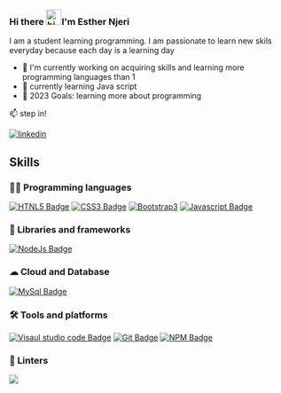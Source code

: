 <!--
**makaraa006/makaraa006** is a ✨ _special_ ✨ repository because its `README.md` (this file) appears on your GitHub profile.
-->

### Hi there <img src="https://user-images.githubusercontent.com/1303154/88677602-1635ba80-d120-11ea-84d8-d263ba5fc3c0.gif" width="28px" height="28px" alt="hi" />I'm Esther Njeri

I am a student learning programming. I am passionate to learn new skils everyday because each day is a learning day 

- 🔭 I'm currently working on acquiring skills and learning more programming languages than 1 
- 🌱 currently learning Java script 
- 🥅 2023 Goals: learning more about programming 

:mailbox: step in!


[![linkedin](./img/linkedin-dark.svg)](https://www.linkedin.com/in/esther-ndicu-4b8836243-dark-mode-only)
&nbsp;&nbsp;

  

## Skills

### 👨‍💻 Programming languages

[![HTNL5 Badge](https://img.shields.io/badge/HTML5-E34F26?style=for-the-badge&logo=html5&logoColor=white)](#) [![CSS3 Badge](https://img.shields.io/badge/CSS3-1572B6?style=for-the-badge&logo=css3&logoColor=white)](#) [![Bootstrap3](https://img.shields.io/badge/Bootstrap-563D7C?style=for-the-badge&logo=bootstrap&logoColor=white)](#) [![Javascript Badge](https://img.shields.io/badge/JavaScript-323330?style=for-the-badge&logo=javascript&logoColor=F7DF1E)](#)

### 🚀 Libraries and frameworks

 [![NodeJs Badge](https://img.shields.io/badge/Node.js-339933?style=for-the-badge&logo=nodedotjs&logoColor=white)](#)

 
 ### ☁ Cloud and Database

[![MySql Badge](https://img.shields.io/badge/MySQL-005C84?style=for-the-badge&logo=mysql&logoColor=white)](#)  

### 🛠 Tools and platforms

[![Visaul studio code Badge](https://img.shields.io/badge/Visual_Studio_Code-0078D4?style=for-the-badge&logo=visual%20studio%20code&logoColor=white)](#) [![Git Badge](https://img.shields.io/badge/GIT-E44C30?style=for-the-badge&logo=git&logoColor=white)](#) [![NPM Badge](	https://img.shields.io/badge/npm-CB3837?style=for-the-badge&logo=npm&logoColor=white)](#)

### 🧐 Linters
[![](https://img.shields.io/badge/eslint-3A33D1?style=for-the-badge&logo=eslint&logoColor=white)](#)


<!-- ### ⚒️ Stack  -->

<!-- [![Makaraa006 GitHub stats]https://github-readme-stats.vercel.app/api/top-langs/?username=makaraa006&layout=donut)](https://github.com/anuraghazra/github-readme-stats



